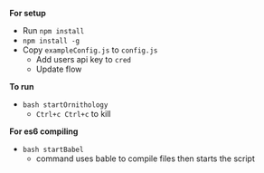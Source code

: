 **For setup**

 - Run `npm install`
 - `npm install -g`
 - Copy `exampleConfig.js` to `config.js`
   - Add users api key to `cred`
   - Update flow

**To run**

 - `bash startOrnithology`
   - `Ctrl+c Ctrl+c` to kill

**For es6 compiling**

 - `bash startBabel`
   - command uses bable to compile files then starts the script
